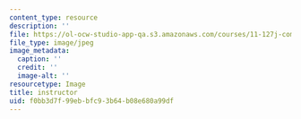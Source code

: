 ```yaml
---
content_type: resource
description: ''
file: https://ol-ocw-studio-app-qa.s3.amazonaws.com/courses/11-127j-computer-games-and-simulations-for-education-and-exploration-spring-2015/f0bb3d7f99ebbfc93b64b08e680a99df_instructor.JPG
file_type: image/jpeg
image_metadata:
  caption: ''
  credit: ''
  image-alt: ''
resourcetype: Image
title: instructor
uid: f0bb3d7f-99eb-bfc9-3b64-b08e680a99df
---
```

